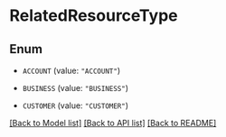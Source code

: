 # RelatedResourceType

## Enum


* `ACCOUNT` (value: `"ACCOUNT"`)

* `BUSINESS` (value: `"BUSINESS"`)

* `CUSTOMER` (value: `"CUSTOMER"`)


[[Back to Model list]](../README.md#documentation-for-models) [[Back to API list]](../README.md#documentation-for-api-endpoints) [[Back to README]](../README.md)


